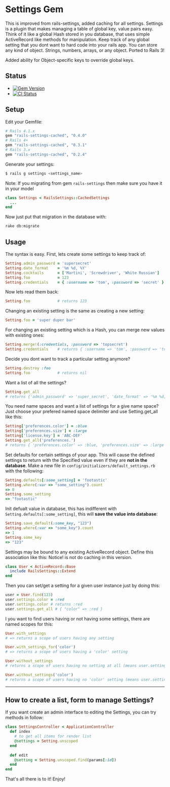 # Settings Gem

This is improved from rails-settings, added caching for all settings.
Settings is a plugin that makes managing a table of global key, value pairs easy.
Think of it like a global Hash stored in you database, that uses simple ActiveRecord
like methods for manipulation.  Keep track of any global setting that you dont want
to hard code into your rails app.  You can store any kind of object.  Strings, numbers,
arrays, or any object. Ported to Rails 3!

Added ability for Object-specific keys to override global keys.

## Status

- [![Gem Version](https://badge.fury.io/rb/rails-settings-cached.png)](https://rubygems.org/gems/rails-settings-cached)
- [![CI Status](https://api.travis-ci.org/huacnlee/rails-settings-cached.png)](http://travis-ci.org/huacnlee/rails-settings-cached)

## Setup

Edit your Gemfile:

```ruby
# Rails 4.1.x
gem "rails-settings-cached", "0.4.0"
# Rails 4+
gem "rails-settings-cached", "0.3.1"
# Rails 3.x
gem "rails-settings-cached", "0.2.4"
```

Generate your settings:

```bash
$ rails g settings <settings_name>
```

Note: If you migrating from gem `rails-settings` then make sure you have it in your model

```ruby
class Settings < RailsSettings::CachedSettings
  ...
end
```

Now just put that migration in the database with:

```bash
rake db:migrate
```

## Usage

The syntax is easy.  First, lets create some settings to keep track of:

```ruby
Setting.admin_password = 'supersecret'
Setting.date_format    = '%m %d, %Y'
Setting.cocktails      = ['Martini', 'Screwdriver', 'White Russian']
Setting.foo            = 123
Setting.credentials    = { :username => 'tom', :password => 'secret' }
```

Now lets read them back:

```ruby
Setting.foo            # returns 123
```

Changing an existing setting is the same as creating a new setting:

```ruby
Setting.foo = 'super duper bar'
```

For changing an existing setting which is a Hash, you can merge new values with existing ones:

```ruby
Setting.merge!(:credentials, :password => 'topsecret')
Setting.credentials    # returns { :username => 'tom', :password => 'topsecret' }
```

Decide you dont want to track a particular setting anymore?

```ruby
Setting.destroy :foo
Setting.foo            # returns nil
```

Want a list of all the settings?

```ruby
Setting.get_all
# returns {'admin_password' => 'super_secret', 'date_format' => '%m %d, %Y'}
```

You need name spaces and want a list of settings for a give name space? Just choose your prefered named space delimiter and use Setting.get_all like this:

```ruby
Setting['preferences.color'] = :blue
Setting['preferences.size'] = :large
Setting['license.key'] = 'ABC-DEF'
Setting.get_all('preferences.')
# returns { 'preferences.color' => :blue, 'preferences.size' => :large }
```

Set defaults for certain settings of your app.  This will cause the defined settings to return with the
Specified value even if they are **not in the database**.  Make a new file in `config/initializers/default_settings.rb`
with the following:

```ruby
Setting.defaults[:some_setting] = 'footastic'
Setting.where(:var => "some_setting").count
=> 0
Setting.some_setting
=> "footastic"
```

Init defualt value in database, this has indifferent with `Setting.defaults[:some_setting]`, this will **save the value into database**:

```ruby
Setting.save_default(:some_key, "123")
Setting.where(:var => "some_key").count
=> 1
Setting.some_key
=> "123"
```

Settings may be bound to any existing ActiveRecord object. Define this association like this:
Notice! is not do caching in this version.

```ruby
class User < ActiveRecord::Base
  include RailsSettings::Extend
end
```

Then you can set/get a setting for a given user instance just by doing this:

```ruby
user = User.find(123)
user.settings.color = :red
user.settings.color # returns :red
user.settings.get_all # { "color" => :red }
```

I you want to find users having or not having some settings, there are named scopes for this:

```ruby
User.with_settings
# => returns a scope of users having any setting

User.with_settings_for('color')
# => returns a scope of users having a 'color' setting

User.without_settings
# returns a scope of users having no setting at all (means user.settings.get_all == {})

User.without_settings('color')
# returns a scope of users having no 'color' setting (means user.settings.color == nil)
```

-----

## How to create a list, form to manage Settings?

If you want create an admin interface to editing the Settings, you can try methods in follow:

```ruby
class SettingsController < ApplicationController
  def index
    # to get all items for render list
    @settings = Setting.unscoped
  end
  
  def edit
    @setting = Setting.unscoped.find(params[:id])
  end
end
```


That's all there is to it! Enjoy!
